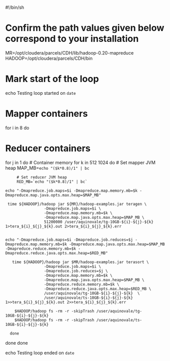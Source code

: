 #!/bin/sh
# Confirm the path values given below correspond to your installation

MR=/opt/cloudera/parcels/CDH/lib/hadoop-0.20-mapreduce
HADOOP=/opt/cloudera/parcels/CDH/bin

# Mark start of the loop
echo Testing loop started on `date`

# Mapper containers
for i in 8
do
   # Reducer containers
   for j in 1
   do
      # Container memory
      for k in 512 1024
      do
         # Set mapper JVM heap 
         MAP_MB=`echo "($k*0.8)/1" | bc`

         # Set reducer JVM heap 
         RED_MB=`echo "($k*0.8)/1" | bc`

	echo "-Dmapreduce.job.maps=$i -Dmapreduce.map.memory.mb=$k -Dmapreduce.map.java.opts.max.heap=$MAP_MB"
     
     time ${HADOOP}/hadoop jar ${MR}/hadoop-examples.jar teragen \
                     -Dmapreduce.job.maps=$i \
                     -Dmapreduce.map.memory.mb=$k \
                     -Dmapreduce.map.java.opts.max.heap=$MAP_MB \
                     51200000 /user/aquinovale/tg-10GB-${i}-${j}-${k} 1>tera_${i}_${j}_${k}.out 2>tera_${i}_${j}_${k}.err


	echo "-Dmapreduce.job.maps=$i -Dmapreduce.job.reduces=$j -Dmapreduce.map.memory.mb=$k -Dmapreduce.map.java.opts.max.heap=$MAP_MB -Dmapreduce.reduce.memory.mb=$k -Dmapreduce.reduce.java.opts.max.heap=$RED_MB"

       time ${HADOOP}/hadoop jar $MR/hadoop-examples.jar terasort \
                     -Dmapreduce.job.maps=$i \
                     -Dmapreduce.job.reduces=$j \
                     -Dmapreduce.map.memory.mb=$k \
                     -Dmapreduce.map.java.opts.max.heap=$MAP_MB \
                     -Dmapreduce.reduce.memory.mb=$k \
                     -Dmapreduce.reduce.java.opts.max.heap=$RED_MB \
                     /user/aquinovale/tg-10GB-${i}-${j}-${k}  \
                     /user/aquinovale/ts-10GB-${i}-${j}-${k} 1>>tera_${i}_${j}_${k}.out 2>>tera_${i}_${j}_${k}.err

        $HADOOP/hadoop fs -rm -r -skipTrash /user/aquinovale/tg-10GB-${i}-${j}-${k}
        $HADOOP/hadoop fs -rm -r -skipTrash /user/aquinovale/ts-10GB-${i}-${j}-${k}

      done
   done
done

echo Testing loop ended on `date`

